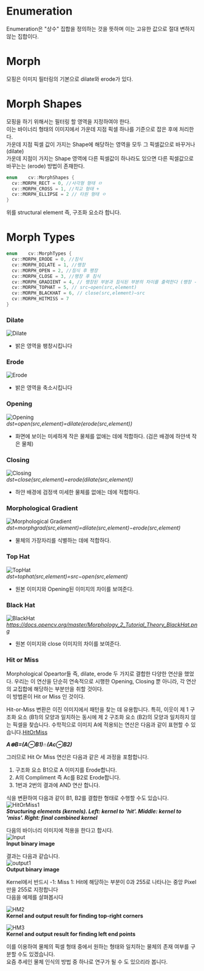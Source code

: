# Enumeration   
Enumeration은 "상수" 집합을 정의하는 것을 뜻하며 이는 고유한 값으로 절대 변하지 않는 집합이다.

# Morph
모핑은 이미지 필터링의 기본으로 dilate와 erode가 있다.

# Morph Shapes

모핑을 하기 위해서는 필터링 할 영역을 지정하여야 한다.    
이는 바이너리 형태의 이미지에서 가운데 지점 픽셀 하나를 기준으로 잡은 후에 처리한다.   
가운데 지점 픽셀 값이 가지는 Shape에 해당하는 영역을 모두 그 픽셀값으로 바꾸거나 (dilate)   
가운데 지점이 가지는 Shape 영역에 다른 픽셀값이 하나라도 있으면 다른 픽셀값으로 바꾸는는 (erode) 방법이 존재한다.   

```cpp
enum  	cv::MorphShapes {
  cv::MORPH_RECT = 0, //사각형 형태 ㅁ
  cv::MORPH_CROSS = 1, //직교 형태 +
  cv::MORPH_ELLIPSE = 2 // 타원 형태 ㅇ
}
```
위를 structural element 즉, 구조화 요소라 합니다.

# Morph Types

```cpp
enum  	cv::MorphTypes {
  cv::MORPH_ERODE = 0, //침식
  cv::MORPH_DILATE = 1, //팽창
  cv::MORPH_OPEN = 2, //침식 후 팽창
  cv::MORPH_CLOSE = 3, //팽창 후 침식
  cv::MORPH_GRADIENT = 4, // 팽창된 부분과 침식된 부분의 차이를 출력한다 (팽창 - 침식)
  cv::MORPH_TOPHAT = 5, // src−open(src,element)
  cv::MORPH_BLACKHAT = 6, // close(src,element)−src
  cv::MORPH_HITMISS = 7 
}
```
### Dilate
![Dilate](https://docs.opencv.org/master/Morphology_1_Tutorial_Theory_Dilation.png)   
- 밝은 영역을 팽창시킵니다

### Erode
![Erode](https://docs.opencv.org/master/Morphology_1_Tutorial_Theory_Erosion.png)   
- 밝은 영역을 축소시킵니다

### Opening   
![Opening](https://docs.opencv.org/master/Morphology_2_Tutorial_Theory_Opening.png)   
*dst=open(src,element)=dilate(erode(src,element))*   
- 화면에 보이는 미세하게 작은 물체를 없애는 데에 적합하다. (검은 배경에 하얀색 작은 물체)

### Closing   
![Closing](https://docs.opencv.org/master/Morphology_2_Tutorial_Theory_Closing.png)   
*dst=close(src,element)=erode(dilate(src,element))*   
- 하얀 배경에 검정색 미세한 물체를 없애는 데에 적합하다.   

### Morphological Gradient   
![Morphological Gradient](https://docs.opencv.org/master/Morphology_2_Tutorial_Theory_Gradient.png)   
*dst=morphgrad(src,element)=dilate(src,element)−erode(src,element)*   
- 물체의 가장자리를 식별하는 데에 적합하다.   

### Top Hat   
![TopHat](https://docs.opencv.org/master/Morphology_2_Tutorial_Theory_TopHat.png)   
*dst=tophat(src,element)=src−open(src,element)*   
- 원본 이미지와 Opening된 이미지의 차이를 보여준다.   

### Black Hat
![BlackHat](https://docs.opencv.org/master/Morphology_2_Tutorial_Theory_BlackHat.png)    
*https://docs.opencv.org/master/Morphology_2_Tutorial_Theory_BlackHat.png*   
- 원본 이미지와 close 이미지의 차이를 보여준다.   

### Hit or Miss

Morphological Opeartor들 즉, dilate, erode 두 가지로 결합한 다양한 연산을 했었다. 우리는 이 연산을 단순히 연속적으로 시행한 Opening, Closing 뿐 아니라, 각 연산의 교집합에 해당하는 부분만을 취할 것이다.   
이 방법론이 Hit or Miss 인 것이다.   
   
Hit-or-Miss 변환은 이진 이미지에서 패턴을 찾는 데 유용합니다. 특히, 이웃이 제 1 구조화 요소 (B1)의 모양과 일치하는 동시에 제 2 구조화 요소 (B2)의 모양과 일치하지 않는 픽셀을 찾습니다. 수학적으로 이미지 A에 적용되는 연산은 다음과 같이 표현할 수 있습니다.[HitOrMiss](https://docs.opencv.org/master/db/d06/tutorial_hitOrMiss.html)   
   
**_A⊛B=(A⊖B1)∩(Ac⊖B2)_**   
   
그러므로 Hit Or Miss 연산은 다음과 같은 세 과정을 포함합니다.   

1. 구조화 요소 B1으로 A 이미지를 Erode합니다.   
2. A의 Compliment 즉 Ac를 B2로 Erode합니다.   
3. 1번과 2번의 결과에 AND 연산 합니다.    

식을 변환하여 다음과 같이 B1, B2를 결합한 형태로 수행할 수도 있습니다.   
![HitOrMiss1](https://docs.opencv.org/master/hitmiss_kernels.png)   
**_Structuring elements (kernels). Left: kernel to 'hit'. Middle: kernel to 'miss'. Right: final combined kernel_**   

다음의 바이너리 이미지에 적용을 한다고 합시다.   
![Input](https://docs.opencv.org/master/hitmiss_input.png)   
**Input binary image**   

결과는 다음과 같습니다.   
![output1](https://docs.opencv.org/master/hitmiss_output.png)   
**Output binary image**   

Kernel에서 반드시 -1: Miss 1: Hit에 해당하는 부분이 0과 255로 나타나는 중앙 Pixel만을 255로 지정합니다   
다음을 예제를 살펴봅시다   

![HM2](https://docs.opencv.org/master/hitmiss_example2.png)   
**Kernel and output result for finding top-right corners**   

![HM3](https://docs.opencv.org/master/hitmiss_example3.png)   
**Kernel and output result for finding left end points**   

이를 이용하여 물체의 픽셀 형태 중에서 원하는 형태와 일치하는 물체의 존재 여부를 구분할 수도 있겠습니다.   
요즘 추세인 물체 인식의 방법 중 하나로 연구가 될 수 도 있으리라 봅니다.


